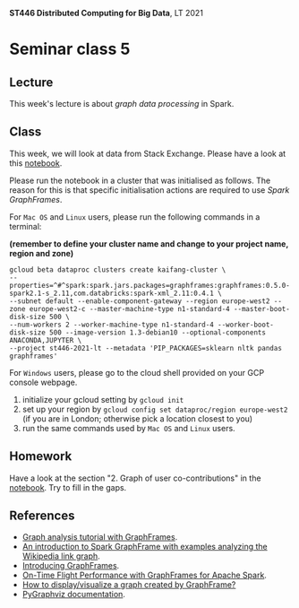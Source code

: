 **ST446 Distributed Computing for Big Data**, LT 2021

# Seminar class 5

## Lecture

This week's lecture is about _graph data processing_ in Spark.

## Class
This week, we will look at data from Stack Exchange. Please have a look at this [notebook](ExploreStackexchangeData.ipynb).

Please run the notebook in a cluster that was initialised as follows. The reason for this is that specific initialisation actions are required to use *Spark GraphFrames*.

For `Mac OS` and `Linux` users, please run the following commands in a terminal:

**(remember to define your cluster name and change to your project name, region and zone)**

```
gcloud beta dataproc clusters create kaifang-cluster \
--properties=^#^spark:spark.jars.packages=graphframes:graphframes:0.5.0-spark2.1-s_2.11,com.databricks:spark-xml_2.11:0.4.1 \
--subnet default --enable-component-gateway --region europe-west2 --zone europe-west2-c --master-machine-type n1-standard-4 --master-boot-disk-size 500 \
--num-workers 2 --worker-machine-type n1-standard-4 --worker-boot-disk-size 500 --image-version 1.3-debian10 --optional-components ANACONDA,JUPYTER \
--project st446-2021-lt --metadata 'PIP_PACKAGES=sklearn nltk pandas graphframes'
```

For `Windows` users, please go to the cloud shell provided on your GCP console webpage.
1. initialize your gcloud setting by `gcloud init`
2. set up your region by `gcloud config set dataproc/region europe-west2` (if you are in London; otherwise pick a location closest to you)
3. run the same commands used by `Mac OS` and `Linux` users.

## Homework

Have a look at the section "2. Graph of user co-contributions" in the [notebook](ExploreStackexchangeData.ipynb). Try to fill in the gaps.

## References

* [Graph analysis tutorial with GraphFrames](https://docs.databricks.com/spark/latest/graph-analysis/graphframes/graph-analysis-tutorial.html).
* [An introduction to Spark GraphFrame with examples analyzing the Wikipedia link graph](https://towardsdatascience.com/an-introduction-to-spark-graphframe-with-examples-analyzing-the-wikipedia-link-graph-67e58c20a107).
* [Introducing GraphFrames](https://databricks.com/blog/2016/03/03/introducing-graphframes.html).
* [On-Time Flight Performance with GraphFrames for Apache Spark](https://databricks.com/blog/2016/03/16/on-time-flight-performance-with-graphframes-for-apache-spark.html).
* [How to display/visualize a graph created by GraphFrame?](https://stackoverflow.com/questions/54204062/how-to-display-visualize-a-graph-created-by-graphframe)
* [PyGraphviz documentation](https://pygraphviz.github.io/documentation/stable/index.html).


